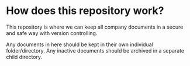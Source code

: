 # How does this repository work?

This repository is where we can keep all company documents in a secure and safe way with version controlling. 

Any documents in here should be kept in their own individual folder/directory. Any inactive documents should be archived in a separate child directory. 